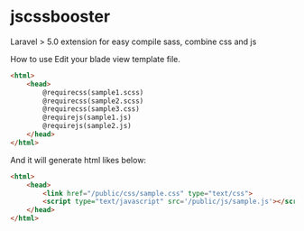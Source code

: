 # jscssbooster
Laravel > 5.0 extension for easy compile sass, combine css and js


How to use
Edit your blade view template file.
```html
<html>
    <head>
        @requirecss(sample1.scss)
        @requirecss(sample2.scss)
        @requirecss(sample3.css)
        @requirejs(sample1.js)
        @requirejs(sample2.js)
    </head>
</html>
```

And it will generate html likes below:
```html
<html>
    <head>
        <link href="/public/css/sample.css" type="text/css">
        <script type="text/javascript" src='/public/js/sample.js'></script>
    </head>
</html>
```
